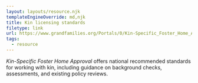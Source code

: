 ```yaml
---
layout: layouts/resource.njk
templateEngineOverride: md,njk
title: Kin licensing standards
filetype: link
url: https://www.grandfamilies.org/Portals/0/Kin-Specific_Foster_Home_Approval_Standards_2025.pdf
tags:
  - resource
---
```

*Kin-Specific Foster Home Approval* offers national recommended standards for working with kin, including guidance on background checks, assessments, and existing policy reviews.
